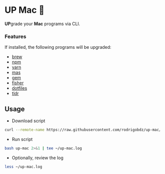 # UP Mac :balloon:

**UP**grade your **Mac** programs via CLI.

### Features

If installed, the following programs will be upgraded:

- [brew](https://brew.sh/)
- [npm](https://www.npmjs.com/)
- [yarn](https://yarnpkg.com/lang/en/)
- [mas](https://github.com/mas-cli/mas)
- [gem](https://rubygems.org)
- [fisher](https://github.com/fisherman/fisherman)
- [dotfiles](https://github.com/thoughtbot/dotfiles)
- [tldr](https://github.com/tldr-pages/tldr)

## Usage

- Download script

```sh
curl --remote-name https://raw.githubusercontent.com/rodrigobdz/up-mac/master/up-mac
```

- Run script

```sh
bash up-mac 2>&1 | tee ~/up-mac.log
```

- Optionally, review the log

```sh
less ~/up-mac.log
```

